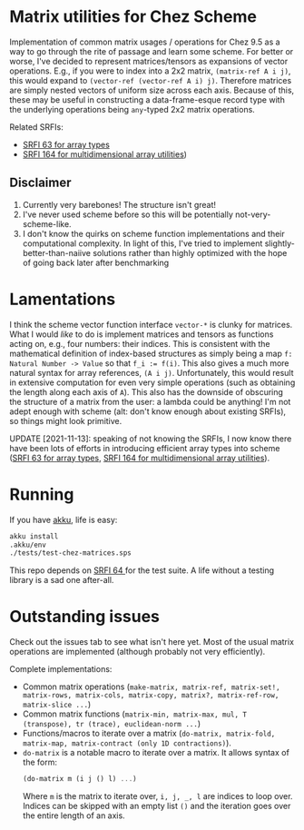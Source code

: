 # Matrix utilities for Chez Scheme

Implementation of common matrix usages / operations for Chez 9.5 as a
way to go through the rite of passage and learn some scheme. For
better or worse, I've decided to represent matrices/tensors as
expansions of vector operations. E.g., if you were to index into a 2x2
matrix, `(matrix-ref A i j)`, this would expand to `(vector-ref
(vector-ref A i) j)`. Therefore matrices are simply nested vectors of
uniform size across each axis. Because of this, these may be useful in
constructing a data-frame-esque record type with the underlying
operations being `any`-typed 2x2 matrix operations.

Related SRFIs:
- [SRFI 63 for array types](https://srfi.schemers.org/srfi-63/srfi-63.html)
- [SRFI 164 for multidimensional array
utilities](https://srfi.schemers.org/srfi-164/srfi-164.html))

## Disclaimer
1. Currently very barebones! The structure isn't great!
2. I've never used scheme before so this will be potentially
not-very-scheme-like.
3. I don't know the quirks on scheme function implementations and
their computational complexity. In light of this, I've tried to
implement slightly-better-than-naiive solutions rather than highly
optimized with the hope of going back later after benchmarking

# Lamentations
I think the scheme vector function interface `vector-*` is clunky for
matrices. What I would *like* to do is implement matrices and tensors as
functions acting on, e.g., four numbers: their indices. This is consistent with
the mathematical definition of index-based structures as simply being a map `f:
Natural Number -> Value` so that `f_i := f(i)`. This also gives a much
more natural syntax for array references, `(A i j)`. Unfortunately, this would
result in extensive computation for even very simple operations (such as
obtaining the length along each axis of `A`). This also has the downside of
obscuring the structure of a matrix from the user: a lambda could be anything!
I'm not adept enough with scheme (alt: don't know enough about existing SRFIs),
so things might look primitive.

UPDATE [2021-11-13]: speaking of not knowing the SRFIs, I now know there have
been lots of efforts in introducing efficient array types into scheme ([SRFI 63
for array types](https://srfi.schemers.org/srfi-63/srfi-63.html), [SRFI 164 for
multidimensional array
utilities](https://srfi.schemers.org/srfi-164/srfi-164.html)).

# Running
If you have [akku](https://akkuscm.org/), life is easy:

```bash
akku install
.akku/env
./tests/test-chez-matrices.sps
```

This repo depends on [ SRFI 64 ](https://srfi.schemers.org/srfi-64/srfi-64.html)
for the test suite. A life without a testing library is a sad one after-all.

# Outstanding issues
Check out the issues tab to see what isn't here yet. Most of the usual matrix
operations are implemented (although probably not very efficiently).

Complete implementations:
- Common matrix operations (`make-matrix, matrix-ref, matrix-set!, matrix-rows,
matrix-cols, matrix-copy, matrix?, matrix-ref-row, matrix-slice ...`)
- Common matrix functions (`matrix-min, matrix-max, mul, T
(transpose), tr (trace), euclidean-norm ...`)
- Functions/macros to iterate over a matrix (`do-matrix, matrix-fold, matrix-map,
matrix-contract (only 1D contractions)`).
- `do-matrix` is a notable macro to iterate over a matrix. It allows syntax of
the form:
    ```scheme
    (do-matrix m (i j () l) ...)
    ```
    Where `m` is the matrix to iterate over, `i, j, _, l` are indices to loop
    over. Indices can be skipped with an empty list `()` and the iteration goes
    over the entire length of an axis.
